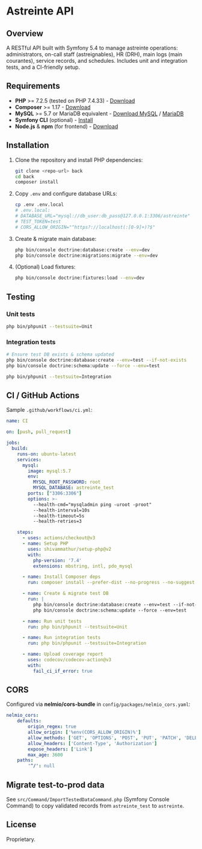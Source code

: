 # Astreinte API

## Overview
A RESTful API built with Symfony 5.4 to manage astreinte operations: administrators, on-call staff (astreignables), HR (DRH), main logs (main courantes), service records, and schedules. Includes unit and integration tests, and a CI-friendly setup.

## Requirements
- **PHP** >= 7.2.5 (tested on PHP 7.4.33) - [Download](https://www.php.net/downloads.php)
- **Composer** >= 1.17 - [Download](https://getcomposer.org/download/)
- **MySQL** >= 5.7 or MariaDB equivalent - [Download MySQL](https://dev.mysql.com/downloads/) / [MariaDB](https://mariadb.org/download/)
- **Symfony CLI** (optional) - [Install](https://symfony.com/download)
- **Node.js** & **npm** (for frontend) - [Download](https://nodejs.org/)

## Installation

1. Clone the repository and install PHP dependencies:
   ```bash
   git clone <repo-url> back
   cd back
   composer install
   ```
2. Copy `.env` and configure database URLs:
   ```bash
   cp .env .env.local
   # .env.local:
   # DATABASE_URL="mysql://db_user:db_pass@127.0.0.1:3306/astreinte"
   # TEST_TOKEN=test
   # CORS_ALLOW_ORIGIN="^https?://localhost(:[0-9]+)?$"
   ```
3. Create & migrate main database:
   ```bash
   php bin/console doctrine:database:create --env=dev
   php bin/console doctrine:migrations:migrate --env=dev
   ```
4. (Optional) Load fixtures:
   ```bash
   php bin/console doctrine:fixtures:load --env=dev
   ```

## Testing

### Unit tests
```bash
php bin/phpunit --testsuite=Unit
```

### Integration tests
```bash
# Ensure test DB exists & schema updated
php bin/console doctrine:database:create --env=test --if-not-exists
php bin/console doctrine:schema:update --force --env=test

php bin/phpunit --testsuite=Integration
```

## CI / GitHub Actions

Sample `.github/workflows/ci.yml`:
```yaml
name: CI

on: [push, pull_request]

jobs:
  build:
    runs-on: ubuntu-latest
    services:
      mysql:
        image: mysql:5.7
        env:
          MYSQL_ROOT_PASSWORD: root
          MYSQL_DATABASE: astreinte_test
        ports: ["3306:3306"]
        options: >-
          --health-cmd="mysqladmin ping -uroot -proot"
          --health-interval=10s
          --health-timeout=5s
          --health-retries=3

    steps:
      - uses: actions/checkout@v3
      - name: Setup PHP
        uses: shivammathur/setup-php@v2
        with:
          php-version: '7.4'
          extensions: mbstring, intl, pdo_mysql

      - name: Install Composer deps
        run: composer install --prefer-dist --no-progress --no-suggest

      - name: Create & migrate test DB
        run: |
          php bin/console doctrine:database:create --env=test --if-not-exists
          php bin/console doctrine:schema:update --force --env=test

      - name: Run unit tests
        run: php bin/phpunit --testsuite=Unit

      - name: Run integration tests
        run: php bin/phpunit --testsuite=Integration

      - name: Upload coverage report
        uses: codecov/codecov-action@v3
        with:
          fail_ci_if_error: true
```

## CORS

Configured via **nelmio/cors-bundle** in `config/packages/nelmio_cors.yaml`:
```yaml
nelmio_cors:
    defaults:
        origin_regex: true
        allow_origin: ['%env(CORS_ALLOW_ORIGIN)%']
        allow_methods: ['GET', 'OPTIONS', 'POST', 'PUT', 'PATCH', 'DELETE']
        allow_headers: ['Content-Type', 'Authorization']
        expose_headers: ['Link']
        max_age: 3600
    paths:
        '^/': null
```

## Migrate test-to-prod data

See `src/Command/ImportTestedDataCommand.php` (Symfony Console Command) to copy validated records from `astreinte_test` to `astreinte`.

## License
Proprietary.

